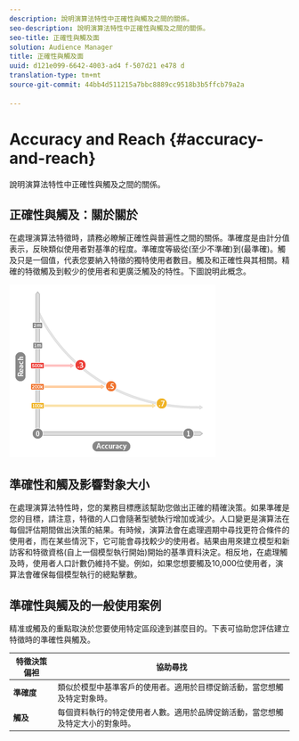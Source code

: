 ```yaml
---
description: 說明演算法特性中正確性與觸及之間的關係。
seo-description: 說明演算法特性中正確性與觸及之間的關係。
seo-title: 正確性與觸及面
solution: Audience Manager
title: 正確性與觸及面
uuid: d121e099-6642-4003-ad4 f-507d21 e478 d
translation-type: tm+mt
source-git-commit: 44bb4d511215a7bbc8889cc9518b3b5ffcb79a2a

---
```



# Accuracy and Reach {#accuracy-and-reach}

說明演算法特性中正確性與觸及之間的關係。

<!-- c_accuracy_reach.xml -->

## 正確性與觸及：關於關於

在處理演算法特徵時，請務必瞭解正確性與普遍性之間的關係。準確度是由計分值表示，反映類似使用者對基準的程度。準確度等級從(至少不準確)到(最準確)。觸及只是一個值，代表您要納入特徵的獨特使用者數目。觸及和正確性與其相關。精確的特徵觸及到較少的使用者和更廣泛觸及的特性。下圖說明此概念。

![](assets/Reach_v_Accuracy.png)

## 準確性和觸及影響對象大小

在處理演算法特性時，您的業務目標應該幫助您做出正確的精確決策。如果準確是您的目標，請注意，特徵的人口會隨著型號執行增加或減少。人口變更是演算法在每個評估期間做出決策的結果。有時候，演算法會在處理週期中尋找更符合條件的使用者，而在某些情況下，它可能會尋找較少的使用者。結果由用來建立模型和新訪客和特徵資格(自上一個模型執行開始)開始的基準資料決定。相反地，在處理觸及時，使用者人口計數仍維持不變。例如，如果您想要觸及10,000位使用者，演算法會確保每個模型執行的總點擊數。

## 準確性與觸及的一般使用案例

精准或觸及的重點取決於您要使用特定區段達到甚麼目的。下表可協助您評估建立特徵時的準確性與觸及。

| 特徵決策偏袒 | 協助尋找 |
|---|---|
| **準確度** | 類似於模型中基準客戶的使用者。適用於目標促銷活動，當您想觸及特定對象時。 |
| **觸及** | 每個資料執行的特定使用者人數。適用於品牌促銷活動，當您想觸及特定大小的對象時。 |
